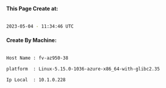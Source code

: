 
   
#### This Page Create at:

```bash

2023-05-04 - 11:34:46 UTC

```

#### Create By Machine:

```bash

Host Name : fv-az950-38

platform  : Linux-5.15.0-1036-azure-x86_64-with-glibc2.35

Ip Local  : 10.1.0.228

```

